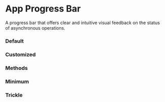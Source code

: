 # App Progress Bar

A progress bar that offers clear and intuitive visual feedback on the status of asynchronous operations.

<Playground />

<Usage />

<Api />

<GlobalConfig />

<Examples />

### Default

<Example src="examples/default" />

### Customized

<Example src="examples/customized" />

### Methods

<Example src="examples/methods" />

### Minimum

<Example src="examples/minimum" />

### Trickle

<Example src="examples/trickle" />

<LastModified />
